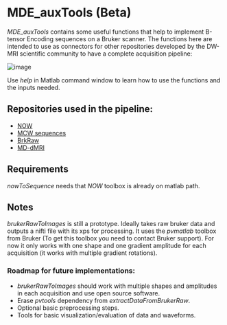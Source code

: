 # MDE_auxTools (Beta)

*MDE_auxTools* contains some useful functions that help to implement B-tensor Encoding sequences on a Bruker scanner. The functions here are intended to use as connectors for other repositories developed by the DW-MRI scientific community to have a complete acquisition pipeline:

![image](https://drive.google.com/uc?export=view&id=1xVbbHms5eVItVbdXMG5nyviWYzp6GRrk)

Use *help* in Matlab command window to learn how to use the functions and the inputs needed.
## Repositories used in the pipeline:
* [NOW](https://github.com/jsjol/NOW)
* [MCW sequences](http://osf.io/ngu4a/)
* [BrkRaw](https://github.com/BrkRaw/bruker)
* [MD-dMRI](https://github.com/markus-nilsson/md-dmri)

## Requirements
*nowToSequence* needs that *NOW* toolbox is already on matlab path.



## Notes
*brukerRawToImages* is still a prototype. Ideally takes raw bruker data and outputs a nifti file with its xps for processing. It uses the *pvmatlab* toolbox from Bruker (To get this toolbox you need to contact Bruker support). For now it only works with one shape and one gradient amplitude for each acquisition (it works with multiple gradient rotations).

### Roadmap for future implementations:
* *brukerRawToImages* should work with multiple shapes and amplitudes in each acquisition and use open source software.
* Erase *pvtools* dependency from *extractDataFromBrukerRaw*.
* Optional basic preprocessing steps.
* Tools for basic visualization/evaluation of data and waveforms.
